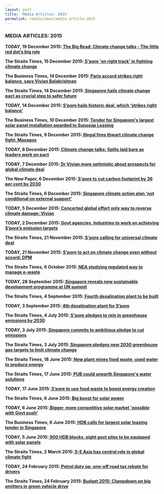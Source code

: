 ```yaml
---
layout: post
title: 'Media Articles: 2015'
permalink: /media/news/media-article-2015
---
```


### MEDIA ARTICLES: 2015

**TODAY, 19 December 2015:[<a href="https://www.todayonline.com/singapore/climate-change-talks-little-red-dots-big-role-0" target="_blank"> The Big Read: Climate change talks - The little red dot’s big role</a>](https://www.todayonline.com/singapore/climate-change-talks-little-red-dots-big-role-0)**


**The Straits Times, 15 December 2015:[<a href="https://www.straitstimes.com/singapore/environment/spore-on-right-track-in-fighting-climate-change" target="_blank"> S'pore 'on right track' in fighting climate change</a>](https://www.straitstimes.com/singapore/environment/spore-on-right-track-in-fighting-climate-change)**


**The Business Times, 14 December 2015:[<a href="https://www.businesstimes.com.sg/government-economy/paris-accord-strikes-right-balance-says-vivian-balakrishnan" target="_blank"> Paris accord strikes right balance, says Vivian Balakrishnan</a>](https://www.businesstimes.com.sg/government-economy/paris-accord-strikes-right-balance-says-vivian-balakrishnan)**


**The Straits Times, 14 December 2015:[<a href="https://www.straitstimes.com/singapore/singapore-hails-climate-change-pact-as-crucial-step-to-safer-future" target="_blank"> Singapore hails climate change pact as crucial step to safer future</a>](https://www.straitstimes.com/singapore/singapore-hails-climate-change-pact-as-crucial-step-to-safer-future)**


**TODAY, 14 December 2015:[<a href="https://www.todayonline.com/singapore/spore-hails-historic-deal-which-strikes-right-balance?page=0" target="_blank"> S’pore hails historic deal, which ‘strikes right balance’</a>](https://www.todayonline.com/singapore/spore-hails-historic-deal-which-strikes-right-balance?page=0)**


**The Business Times, 10 December 2015:[<a href="https://www.businesstimes.com.sg/government-economy/tender-for-singapores-largest-solar-panel-installation-awarded-to-sunseap-leasing" target="_blank"> Tender for Singapore's largest solar panel installation awarded to Sunseap Leasing</a>](https://www.businesstimes.com.sg/government-economy/tender-for-singapores-largest-solar-panel-installation-awarded-to-sunseap-leasing)**


**The Straits Times, 9 December 2015:[<a href="https://www.straitstimes.com/world/europe/illegal-fires-thwart-climate-change-fight-masagos" target="_blank"> Illegal fires thwart climate change fight: Masagos</a>](https://www.straitstimes.com/world/europe/illegal-fires-thwart-climate-change-fight-masagos)**


**TODAY, 8 December 2015:[<a href="https://www.todayonline.com/singapore/climate-change-talks-splits-laid-bare-leaders-work-pact" target="_blank"> Climate change talks: Splits laid bare as leaders work on pact</a>](https://www.todayonline.com/singapore/climate-change-talks-splits-laid-bare-leaders-work-pact)**


**TODAY, 7 December 2015:[<a href="https://www.todayonline.com/singapore/dr-vivian-optimistic-about-prospects-global-climate-deal" target="_blank"> Dr Vivian more optimistic about prospects for global climate deal</a>](https://www.todayonline.com/singapore/dr-vivian-optimistic-about-prospects-global-climate-deal)**


**The New Paper, 6 December 2015:[<a href="https://www.asiaone.com/singapore/spore-cut-carbon-footprint-36-cent-2030" target="_blank"> S'pore to cut carbon footprint by 36 per cent by 2030</a>](https://www.asiaone.com/singapore/spore-cut-carbon-footprint-36-cent-2030)**


**The Straits Times, 6 December 2015:[<a href="https://www.straitstimes.com/world/singapore-climate-action-plan-not-conditional-on-external-support" target="_blank"> Singapore climate action plan 'not conditional on external support'</a>](https://www.straitstimes.com/world/singapore-climate-action-plan-not-conditional-on-external-support)**


**TODAY, 5 December 2015:[<a href="https://www.todayonline.com/singapore/first-focus-paris-climate-talks-should-be-universal-participation-vivian" target="_blank"> Concerted global effort only way to reverse climate damage: Vivian</a>](https://www.todayonline.com/singapore/first-focus-paris-climate-talks-should-be-universal-participation-vivian)**


**TODAY, 2 December 2015:[<a href="https://www.todayonline.com/singapore/masagos-expects-some-tough-negotiations-paris-climate-talks" target="_blank"> Govt agencies, industries to work on achieving S’pore’s emission targets</a>](https://www.todayonline.com/singapore/masagos-expects-some-tough-negotiations-paris-climate-talks)**


**The Straits Times, 21 November 2015:[<a href="https://www.straitstimes.com/singapore/spore-calling-for-universal-climate-deal" target="_blank">  S'pore calling for universal climate deal</a>](https://www.straitstimes.com/singapore/spore-calling-for-universal-climate-deal)**


**TODAY, 21 November 2015:[<a href="https://www.todayonline.com/singapore/spore-act-climate-change-even-without-accord-dpm" target="_blank">  S’pore to act on climate change even without accord: DPM</a>](https://www.todayonline.com/singapore/spore-act-climate-change-even-without-accord-dpm)**


**The Straits Times, 6 October 2015:[<a href="https://www.straitstimes.com/singapore/environment/nea-studying-regulated-way-to-manage-e-waste" target="_blank">  NEA studying regulated way to manage e-waste</a>](https://www.straitstimes.com/singapore/environment/nea-studying-regulated-way-to-manage-e-waste)**


**TODAY, 28 September 2015:[<a href="https://www.todayonline.com/singapore/sustainable-development-issues-cannot-be-addressed-unilaterally-minister-vivian" target="_blank">  Singapore reveals new sustainable development programme at UN summit</a>](https://www.todayonline.com/singapore/sustainable-development-issues-cannot-be-addressed-unilaterally-minister-vivian)**


**The Straits Times, 4 September 2015:[<a href="https://www.straitstimes.com/singapore/fourth-desalination-plant-to-be-built" target="_blank">  Fourth desalination plant to be built</a>](https://www.straitstimes.com/singapore/fourth-desalination-plant-to-be-built)**


**TODAY, 3 September 2015:[<a href="https://www.todayonline.com/singapore/singapore-build-fourth-desalination-plant-marina-east" target="_blank">  4th desalination plant for S’pore</a>](https://www.todayonline.com/singapore/singapore-build-fourth-desalination-plant-marina-east)**


**The Straits Times, 4 July 2015:[<a href="https://www.straitstimes.com/singapore/spore-pledges-to-rein-in-greenhouse-emissions-by-2030" target="_blank">  S'pore pledges to rein in greenhouse emissions by 2030</a>](https://www.straitstimes.com/singapore/spore-pledges-to-rein-in-greenhouse-emissions-by-2030)**


**TODAY, 3 July 2015:[<a href="https://www.todayonline.com/singapore/singapore-looks-stabilise-emissions-2030" target="_blank">  Singapore commits to ambitious pledge to cut emissions</a>](https://www.todayonline.com/singapore/singapore-looks-stabilise-emissions-2030)**


**The Straits Times, 3 July 2015:[<a href="https://www.straitstimes.com/singapore/environment/singapore-pledges-new-2030-greenhouse-gas-targets-to-limit-climate-change" target="_blank">  Singapore pledges new 2030 greenhouse gas targets to limit climate change</a>](https://www.straitstimes.com/singapore/environment/singapore-pledges-new-2030-greenhouse-gas-targets-to-limit-climate-change)**


**The Straits Times, 18 June 2015:[<a href="https://www.straitstimes.com/singapore/environment/new-plant-mixes-food-waste-used-water-to-produce-energy" target="_blank">  New plant mixes food waste, used water to produce energy</a>](https://www.straitstimes.com/singapore/environment/new-plant-mixes-food-waste-used-water-to-produce-energy)**


**The Straits Times, 17 June 2015:[<a href="https://www.straitstimes.com/singapore/environment/pub-could-unearth-singapores-water-solutions" target="_blank">  PUB could unearth Singapore's water solutions</a>](https://www.straitstimes.com/singapore/environment/pub-could-unearth-singapores-water-solutions)**


**TODAY, 17 June 2015:[<a href="https://www.todayonline.com/singapore/singapore-get-facility-converts-sludge-waste-twice-much-electricity" target="_blank">  S’pore to use food waste to boost energy creation</a>](https://www.todayonline.com/singapore/singapore-get-facility-converts-sludge-waste-twice-much-electricity)**


**The Straits Times, 6 June 2015:[<a href="https://www.asiaone.com/singapore/big-boost-solar-power" target="_blank">  Big boost for solar power</a>](https://www.asiaone.com/singapore/big-boost-solar-power)**


**TODAY, 6 June 2015:[<a href="https://www.todayonline.com/singapore/bigger-more-competitive-solar-market-possible-govt-push" target="_blank">  Bigger, more competitive solar market 'possible with Govt push'</a>](https://www.todayonline.com/singapore/bigger-more-competitive-solar-market-possible-govt-push)**


**The Business Times, 6 June 2015:[<a href="https://www.businesstimes.com.sg/government-economy/hdb-calls-for-largest-solar-leasing-tender-in-singapore" target="_blank">  HDB calls for largest solar leasing tender in Singapore</a>](https://www.businesstimes.com.sg/government-economy/hdb-calls-for-largest-solar-leasing-tender-in-singapore)**


**TODAY, 5 June 2015:[<a href="https://www.todayonline.com/singapore/govt-launching-its-largest-solar-leasing-tender" target="_blank">  900 HDB blocks, eight govt sites to be equipped with solar panels</a>](https://www.todayonline.com/singapore/govt-launching-its-largest-solar-leasing-tender)**


**The Straits Times, 2 March 2015:[<a href="https://www.asiaone.com/asia/s-e-asia-has-central-role-global-climate-fight" target="_blank">  S-E Asia has central role in global climate fight</a>](https://www.asiaone.com/asia/s-e-asia-has-central-role-global-climate-fight)**


**TODAY, 24 February 2015:[<a href="https://www.todayonline.com/singapore/petrol-duty-one-road-tax-rebate-drivers" target="_blank">  Petrol duty up; one-off road tax rebate for drivers</a>](https://www.todayonline.com/singapore/petrol-duty-one-road-tax-rebate-drivers)**


**The Straits Times, 24 February 2015:[<a href="https://www.asiaone.com/budget-2015-clampdown-big-emitters-green-vehicle-drive" target="_blank">  Budget 2015: Clampdown on big emitters in green vehicle drive</a>](https://www.asiaone.com/budget-2015-clampdown-big-emitters-green-vehicle-drive)**










